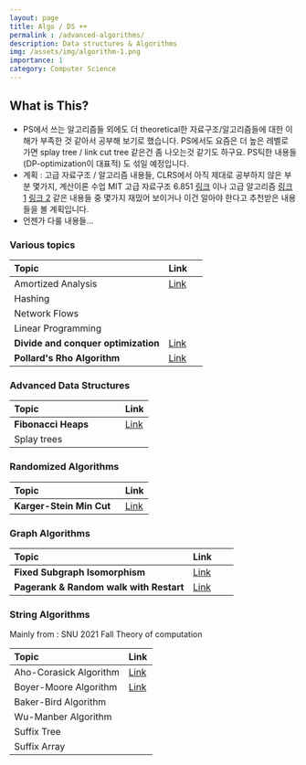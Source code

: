```yaml
---
layout: page
title: Algo / DS ++ 
permalink : /advanced-algorithms/
description: Data structures & Algorithms
img: /assets/img/algorithm-1.png
importance: 1
category: Computer Science
---
```



## What is This? 

- PS에서 쓰는 알고리즘들 외에도 더 theoretical한 자료구조/알고리즘들에 대한 이해가 부족한 것 같아서 공부해 보기로 했습니다. PS에서도 요즘은 더 높은 레벨로 가면 splay tree / link cut tree 같은건 좀 나오는것 같기도 하구요.
PS틱한 내용들 (DP-optimization이 대표적) 도 섞일 예정입니다.
- 계획 : 고급 자료구조 / 알고리즘 내용들, CLRS에서 아직 제대로 공부하지 않은 부분 몇가지, 계산이론 수업
  MIT 고급 자료구조 6.851 [링크](https://courses.csail.mit.edu/6.851/fall17/lectures/) 이나 고급 알고리즘 [링크 1](http://people.csail.mit.edu/moitra/854.html) [링크 2](https://ocw.mit.edu/courses/electrical-engineering-and-computer-science/6-854j-advanced-algorithms-fall-2008/) 같은 내용들 중 몇가지 재밌어 보이거나 이건 알아야 한다고 추천받은 내용들을 볼 계획입니다.
- 언젠가 다룰 내용들...

<style>
table th:first-of-type {
    width: 80%;
}
table th:nth-of-type(2) {
    width: 20%;
}

</style>

### Various topics

| Topic                               | Link                                            |
| :---------------------------------- | :---------------------------------------------- |
| Amortized Analysis                  | [Link](/advanced-algorithms/amortized-analysis) |
| Hashing                             |                                                 |
| Network Flows                       |                                                 |
| Linear Programming                  |                                                 |
| **Divide and conquer optimization** | [Link](/advanced-algorithms/DP-DnC-Opt/)        |
| **Pollard's Rho Algorithm**         | [Link](/advanced-algorithms/Pollards-Rho/)      |

### Advanced Data Structures  

| Topic               | Link                                          |
| :------------------ | :-------------------------------------------- |
| **Fibonacci Heaps** | [Link](/advanced-algorithms/Fibonacci-heaps/) |
| Splay trees         |                                               |

### Randomized Algorithms

| Topic                    | Link                                              |
| :----------------------- | :------------------------------------------------ |
| **Karger-Stein Min Cut** | [Link](/advanced-algorithms/karger-stein-mincut/) |


### Graph Algorithms

| Topic                                   | Link                                                |
| :-------------------------------------- | :-------------------------------------------------- |
| **Fixed Subgraph Isomorphism**          | [Link](/advanced-algorithms/graph-algorithms-lec1/) |
| **Pagerank & Random walk with Restart** | [Link](/advanced-algorithms/random-walk-on-graphs/) |

### String Algorithms

Mainly from : SNU 2021 Fall Theory of computation

| Topic                  | Link |
| :--------------------- | :--- |
| Aho-Corasick Algorithm | [Link](/advanced-algorithms/aho-corasick-algorithm/)     |
| Boyer-Moore Algorithm  | [Link](/advanced-algorithms/boyer-moore-algorithm/)     |
| Baker-Bird Algorithm   |      |
| Wu-Manber Algorithm    |      |
| Suffix Tree            |      |
| Suffix Array           |      |


